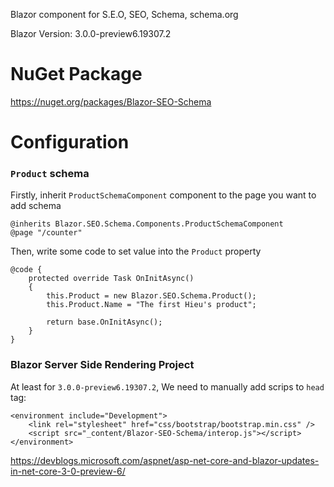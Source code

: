 Blazor component for S.E.O, SEO, Schema, schema.org

Blazor Version: 3.0.0-preview6.19307.2

# NuGet Package
https://nuget.org/packages/Blazor-SEO-Schema

# Configuration

### `Product` schema

Firstly, inherit `ProductSchemaComponent` component to the page you want to add schema
```
@inherits Blazor.SEO.Schema.Components.ProductSchemaComponent
@page "/counter"
```
Then, write some code to set value into the `Product` property
```
@code {
    protected override Task OnInitAsync()
    {
        this.Product = new Blazor.SEO.Schema.Product();
        this.Product.Name = "The first Hieu's product";
        
        return base.OnInitAsync();
    }
}
```
### Blazor Server Side Rendering Project
At least for `3.0.0-preview6.19307.2`, We need to manually add scrips to `head` tag:
```
<environment include="Development">
    <link rel="stylesheet" href="css/bootstrap/bootstrap.min.css" />
    <script src="_content/Blazor-SEO-Schema/interop.js"></script>
</environment>
```
https://devblogs.microsoft.com/aspnet/asp-net-core-and-blazor-updates-in-net-core-3-0-preview-6/
